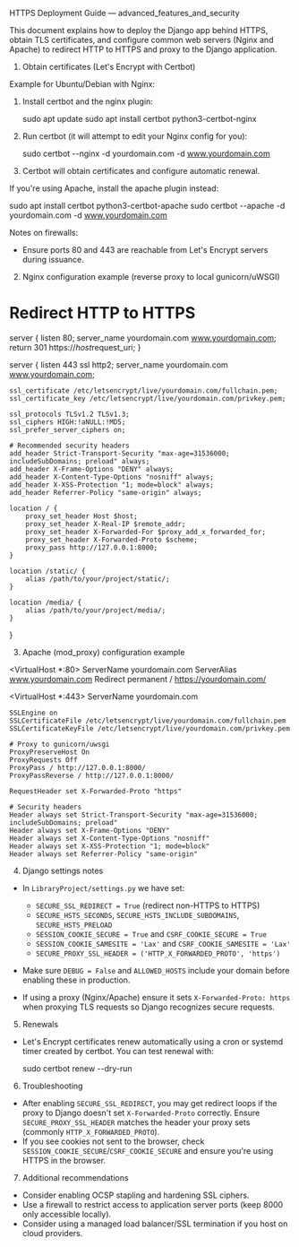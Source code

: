 HTTPS Deployment Guide — advanced_features_and_security

This document explains how to deploy the Django app behind HTTPS, obtain TLS certificates, and configure common web servers (Nginx and Apache) to redirect HTTP to HTTPS and proxy to the Django application.

1. Obtain certificates (Let's Encrypt with Certbot)

Example for Ubuntu/Debian with Nginx:

1. Install certbot and the nginx plugin:

   sudo apt update
   sudo apt install certbot python3-certbot-nginx

2. Run certbot (it will attempt to edit your Nginx config for you):

   sudo certbot --nginx -d yourdomain.com -d www.yourdomain.com

3. Certbot will obtain certificates and configure automatic renewal.

If you're using Apache, install the apache plugin instead:

   sudo apt install certbot python3-certbot-apache
   sudo certbot --apache -d yourdomain.com -d www.yourdomain.com

Notes on firewalls:
- Ensure ports 80 and 443 are reachable from Let's Encrypt servers during issuance.

2. Nginx configuration example (reverse proxy to local gunicorn/uWSGI)

# Redirect HTTP to HTTPS
server {
    listen 80;
    server_name yourdomain.com www.yourdomain.com;
    return 301 https://$host$request_uri;
}

server {
    listen 443 ssl http2;
    server_name yourdomain.com www.yourdomain.com;

    ssl_certificate /etc/letsencrypt/live/yourdomain.com/fullchain.pem;
    ssl_certificate_key /etc/letsencrypt/live/yourdomain.com/privkey.pem;

    ssl_protocols TLSv1.2 TLSv1.3;
    ssl_ciphers HIGH:!aNULL:!MD5;
    ssl_prefer_server_ciphers on;

    # Recommended security headers
    add_header Strict-Transport-Security "max-age=31536000; includeSubDomains; preload" always;
    add_header X-Frame-Options "DENY" always;
    add_header X-Content-Type-Options "nosniff" always;
    add_header X-XSS-Protection "1; mode=block" always;
    add_header Referrer-Policy "same-origin" always;

    location / {
        proxy_set_header Host $host;
        proxy_set_header X-Real-IP $remote_addr;
        proxy_set_header X-Forwarded-For $proxy_add_x_forwarded_for;
        proxy_set_header X-Forwarded-Proto $scheme;
        proxy_pass http://127.0.0.1:8000;
    }

    location /static/ {
        alias /path/to/your/project/static/;
    }

    location /media/ {
        alias /path/to/your/project/media/;
    }
}

3. Apache (mod_proxy) configuration example

<VirtualHost *:80>
    ServerName yourdomain.com
    ServerAlias www.yourdomain.com
    Redirect permanent / https://yourdomain.com/
</VirtualHost>

<VirtualHost *:443>
    ServerName yourdomain.com

    SSLEngine on
    SSLCertificateFile /etc/letsencrypt/live/yourdomain.com/fullchain.pem
    SSLCertificateKeyFile /etc/letsencrypt/live/yourdomain.com/privkey.pem

    # Proxy to gunicorn/uwsgi
    ProxyPreserveHost On
    ProxyRequests Off
    ProxyPass / http://127.0.0.1:8000/
    ProxyPassReverse / http://127.0.0.1:8000/

    RequestHeader set X-Forwarded-Proto "https"

    # Security headers
    Header always set Strict-Transport-Security "max-age=31536000; includeSubDomains; preload"
    Header always set X-Frame-Options "DENY"
    Header always set X-Content-Type-Options "nosniff"
    Header always set X-XSS-Protection "1; mode=block"
    Header always set Referrer-Policy "same-origin"
</VirtualHost>

4. Django settings notes

- In `LibraryProject/settings.py` we have set:
  - `SECURE_SSL_REDIRECT = True` (redirect non-HTTPS to HTTPS)
  - `SECURE_HSTS_SECONDS`, `SECURE_HSTS_INCLUDE_SUBDOMAINS`, `SECURE_HSTS_PRELOAD`
  - `SESSION_COOKIE_SECURE = True` and `CSRF_COOKIE_SECURE = True`
  - `SESSION_COOKIE_SAMESITE = 'Lax'` and `CSRF_COOKIE_SAMESITE = 'Lax'`
  - `SECURE_PROXY_SSL_HEADER = ('HTTP_X_FORWARDED_PROTO', 'https')`

- Make sure `DEBUG = False` and `ALLOWED_HOSTS` include your domain before enabling these in production.
- If using a proxy (Nginx/Apache) ensure it sets `X-Forwarded-Proto: https` when proxying TLS requests so Django recognizes secure requests.

5. Renewals

- Let's Encrypt certificates renew automatically using a cron or systemd timer created by certbot. You can test renewal with:

   sudo certbot renew --dry-run

6. Troubleshooting

- After enabling `SECURE_SSL_REDIRECT`, you may get redirect loops if the proxy to Django doesn't set `X-Forwarded-Proto` correctly. Ensure `SECURE_PROXY_SSL_HEADER` matches the header your proxy sets (commonly `HTTP_X_FORWARDED_PROTO`).
- If you see cookies not sent to the browser, check `SESSION_COOKIE_SECURE`/`CSRF_COOKIE_SECURE` and ensure you're using HTTPS in the browser.

7. Additional recommendations

- Consider enabling OCSP stapling and hardening SSL ciphers.
- Use a firewall to restrict access to application server ports (keep 8000 only accessible locally).
- Consider using a managed load balancer/SSL termination if you host on cloud providers.

